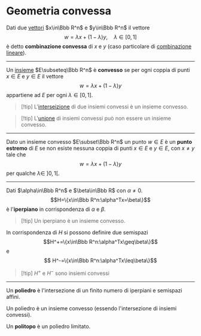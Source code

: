 # Geometria convessa

Dati due [vettori](vettore.md) $x\in\Bbb R^n$ e $y\in\Bbb R^n$ il vettore $$w=\lambda x+(1-\lambda)y,\quad \lambda\in[0,1]$$ è detto **combinazione convessa** di $x$ e $y$ (caso particolare di [combinazione lineare](combinazione-lineare.md)).

---

Un [insieme](insiemi) $E\subseteq\Bbb R^n$  è **convesso** se per ogni coppia di punti $x\in E$ e $y\in E$ il vettore $$w=\lambda x+(1-\lambda) y$$ appartiene ad $E$ per ogni $\lambda\in [0,1]$.

> [!tip] L'[interseizione](intersezione-di-insiemi) di due insiemi convessi è un insieme convesso.

> [!tip] L'[unione](unione-insiemi) di insiemi convessi può non essere un insieme convesso.

---

Dato un insieme convesso $E\subset\Bbb R^n$ un punto $w\in E$ è un **punto estremo** di $E$ se non esiste nessuna coppia di punti $x\in E$ e $y\in E$, con $x\neq y$ tale che $$w=\lambda x + (1-\lambda)y$$ per qualche $\lambda\in\ ]0,1[$.

---

Dati $\alpha\in\Bbb R^n$ e $\beta\in\Bbb R$ con $\alpha\neq 0$. $$H=\{x\in\Bbb R^n:\alpha^Tx=\beta\}$$ è l'**iperpiano** in corrispondenza di $\alpha$ e $\beta$.

> [!tip] Un iperpiano è un insieme convesso.

In corrispondenza di $H$ si possono definire due semispazi $$H^+=\{x\in\Bbb R^n:\alpha^Tx\geq\beta\}$$ e $$ H^-=\{x\in\Bbb R^n:\alpha^Tx\leq\beta\}$$

> [!tip] $H^+$ e $H^-$ sono insiemi convessi

---

Un **poliedro** è l'intersezione di un finito numero di iperpiani e semispazi affini.

Un poliedro è un insieme convesso (essendo l'intersezione di insiemi convessi).

Un **politopo** è un poliedro limitato.
